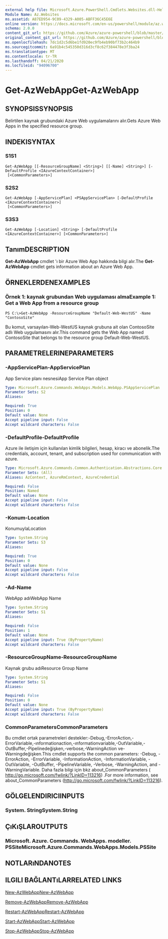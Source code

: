 ```yaml
---
external help file: Microsoft.Azure.PowerShell.Cmdlets.Websites.dll-Help.xml
Module Name: Az.Websites
ms.assetid: A87ED954-9C09-4329-A005-ABFF36C45E6E
online version: https://docs.microsoft.com/en-us/powershell/module/az.websites/get-azwebapp
schema: 2.0.0
content_git_url: https://github.com/Azure/azure-powershell/blob/master/src/Websites/Websites/help/Get-AzWebApp.md
original_content_git_url: https://github.com/Azure/azure-powershell/blob/master/src/Websites/Websites/help/Get-AzWebApp.md
ms.openlocfilehash: 7dc1d2c5d6be1fd920ec9fb4eb90bf73b2c464b9
ms.sourcegitcommit: 6a91b4c545350d316d3cf8c62f384478e3f3ba24
ms.translationtype: MT
ms.contentlocale: tr-TR
ms.lasthandoff: 04/21/2020
ms.locfileid: "94096700"
---
```

# <span data-ttu-id="12a31-101">Get-AzWebApp</span><span class="sxs-lookup"><span data-stu-id="12a31-101">Get-AzWebApp</span></span>

## <span data-ttu-id="12a31-102">SYNOPSIS</span><span class="sxs-lookup"><span data-stu-id="12a31-102">SYNOPSIS</span></span>
<span data-ttu-id="12a31-103">Belirtilen kaynak grubundaki Azure Web uygulamalarını alır.</span><span class="sxs-lookup"><span data-stu-id="12a31-103">Gets Azure Web Apps in the specified resource group.</span></span>

## <span data-ttu-id="12a31-104">INDEKI</span><span class="sxs-lookup"><span data-stu-id="12a31-104">SYNTAX</span></span>

### <span data-ttu-id="12a31-105">S1</span><span class="sxs-lookup"><span data-stu-id="12a31-105">S1</span></span>
```
Get-AzWebApp [[-ResourceGroupName] <String>] [[-Name] <String>] [-DefaultProfile <IAzureContextContainer>]
 [<CommonParameters>]
```

### <span data-ttu-id="12a31-106">S2</span><span class="sxs-lookup"><span data-stu-id="12a31-106">S2</span></span>
```
Get-AzWebApp [-AppServicePlan] <PSAppServicePlan> [-DefaultProfile <IAzureContextContainer>]
 [<CommonParameters>]
```

### <span data-ttu-id="12a31-107">S3</span><span class="sxs-lookup"><span data-stu-id="12a31-107">S3</span></span>
```
Get-AzWebApp [-Location] <String> [-DefaultProfile <IAzureContextContainer>] [<CommonParameters>]
```

## <span data-ttu-id="12a31-108">Tanım</span><span class="sxs-lookup"><span data-stu-id="12a31-108">DESCRIPTION</span></span>
<span data-ttu-id="12a31-109">**Get-AzWebApp** cmdlet 'ı bir Azure Web App hakkında bilgi alır.</span><span class="sxs-lookup"><span data-stu-id="12a31-109">The **Get-AzWebApp** cmdlet gets information about an Azure Web App.</span></span>

## <span data-ttu-id="12a31-110">ÖRNEKLERDEN</span><span class="sxs-lookup"><span data-stu-id="12a31-110">EXAMPLES</span></span>

### <span data-ttu-id="12a31-111">Örnek 1: kaynak grubundan Web uygulaması alma</span><span class="sxs-lookup"><span data-stu-id="12a31-111">Example 1: Get a Web App from a resource group</span></span>
```
PS C:\>Get-AzWebApp -ResourceGroupName "Default-Web-WestUS" -Name "ContosoSite"
```

<span data-ttu-id="12a31-112">Bu komut, varsayılan-Web-WestUS kaynak grubuna ait olan ContosoSite adlı Web uygulamasını alır.</span><span class="sxs-lookup"><span data-stu-id="12a31-112">This command gets the Web App named ContosoSite that belongs to the resource group Default-Web-WestUS.</span></span>

## <span data-ttu-id="12a31-113">PARAMETRELERINE</span><span class="sxs-lookup"><span data-stu-id="12a31-113">PARAMETERS</span></span>

### <span data-ttu-id="12a31-114">-AppServicePlan</span><span class="sxs-lookup"><span data-stu-id="12a31-114">-AppServicePlan</span></span>
<span data-ttu-id="12a31-115">App Service planı nesnesi</span><span class="sxs-lookup"><span data-stu-id="12a31-115">App Service Plan object</span></span>

```yaml
Type: Microsoft.Azure.Commands.WebApps.Models.WebApp.PSAppServicePlan
Parameter Sets: S2
Aliases:

Required: True
Position: 0
Default value: None
Accept pipeline input: False
Accept wildcard characters: False
```

### <span data-ttu-id="12a31-116">-DefaultProfile</span><span class="sxs-lookup"><span data-stu-id="12a31-116">-DefaultProfile</span></span>
<span data-ttu-id="12a31-117">Azure ile iletişim için kullanılan kimlik bilgileri, hesap, kiracı ve abonelik.</span><span class="sxs-lookup"><span data-stu-id="12a31-117">The credentials, account, tenant, and subscription used for communication with azure.</span></span>

```yaml
Type: Microsoft.Azure.Commands.Common.Authentication.Abstractions.Core.IAzureContextContainer
Parameter Sets: (All)
Aliases: AzContext, AzureRmContext, AzureCredential

Required: False
Position: Named
Default value: None
Accept pipeline input: False
Accept wildcard characters: False
```

### <span data-ttu-id="12a31-118">-Konum</span><span class="sxs-lookup"><span data-stu-id="12a31-118">-Location</span></span>
<span data-ttu-id="12a31-119">Konumuyla</span><span class="sxs-lookup"><span data-stu-id="12a31-119">Location</span></span>

```yaml
Type: System.String
Parameter Sets: S3
Aliases:

Required: True
Position: 0
Default value: None
Accept pipeline input: False
Accept wildcard characters: False
```

### <span data-ttu-id="12a31-120">-Ad</span><span class="sxs-lookup"><span data-stu-id="12a31-120">-Name</span></span>
<span data-ttu-id="12a31-121">WebApp adı</span><span class="sxs-lookup"><span data-stu-id="12a31-121">WebApp Name</span></span>

```yaml
Type: System.String
Parameter Sets: S1
Aliases:

Required: False
Position: 1
Default value: None
Accept pipeline input: True (ByPropertyName)
Accept wildcard characters: False
```

### <span data-ttu-id="12a31-122">-ResourceGroupName</span><span class="sxs-lookup"><span data-stu-id="12a31-122">-ResourceGroupName</span></span>
<span data-ttu-id="12a31-123">Kaynak grubu adı</span><span class="sxs-lookup"><span data-stu-id="12a31-123">Resource Group Name</span></span>

```yaml
Type: System.String
Parameter Sets: S1
Aliases:

Required: False
Position: 0
Default value: None
Accept pipeline input: True (ByPropertyName)
Accept wildcard characters: False
```

### <span data-ttu-id="12a31-124">CommonParameters</span><span class="sxs-lookup"><span data-stu-id="12a31-124">CommonParameters</span></span>
<span data-ttu-id="12a31-125">Bu cmdlet ortak parametreleri destekler:-Debug,-ErrorAction,-ErrorVariable,-ınformationaction,-ınformationvariable,-OutVariable,-OutBuffer,-Pipelinedeğişken,-verbose,-WarningAction ve-Warningdeğişken.</span><span class="sxs-lookup"><span data-stu-id="12a31-125">This cmdlet supports the common parameters: -Debug, -ErrorAction, -ErrorVariable, -InformationAction, -InformationVariable, -OutVariable, -OutBuffer, -PipelineVariable, -Verbose, -WarningAction, and -WarningVariable.</span></span> <span data-ttu-id="12a31-126">Daha fazla bilgi için bkz about_CommonParameters ( http://go.microsoft.com/fwlink/?LinkID=113216) .</span><span class="sxs-lookup"><span data-stu-id="12a31-126">For more information, see about_CommonParameters (http://go.microsoft.com/fwlink/?LinkID=113216).</span></span>

## <span data-ttu-id="12a31-127">GÖLGELENDIRICI</span><span class="sxs-lookup"><span data-stu-id="12a31-127">INPUTS</span></span>

### <span data-ttu-id="12a31-128">System. String</span><span class="sxs-lookup"><span data-stu-id="12a31-128">System.String</span></span>

## <span data-ttu-id="12a31-129">ÇıKıŞLAR</span><span class="sxs-lookup"><span data-stu-id="12a31-129">OUTPUTS</span></span>

### <span data-ttu-id="12a31-130">Microsoft. Azure. Commands. WebApps. modeller. PSSite</span><span class="sxs-lookup"><span data-stu-id="12a31-130">Microsoft.Azure.Commands.WebApps.Models.PSSite</span></span>

## <span data-ttu-id="12a31-131">NOTLARıNDA</span><span class="sxs-lookup"><span data-stu-id="12a31-131">NOTES</span></span>

## <span data-ttu-id="12a31-132">ILGILI BAĞLANTıLAR</span><span class="sxs-lookup"><span data-stu-id="12a31-132">RELATED LINKS</span></span>

[<span data-ttu-id="12a31-133">New-AzWebApp</span><span class="sxs-lookup"><span data-stu-id="12a31-133">New-AzWebApp</span></span>](./New-AzWebApp.md)

[<span data-ttu-id="12a31-134">Remove-AzWebApp</span><span class="sxs-lookup"><span data-stu-id="12a31-134">Remove-AzWebApp</span></span>](./Remove-AzWebApp.md)

[<span data-ttu-id="12a31-135">Restart-AzWebApp</span><span class="sxs-lookup"><span data-stu-id="12a31-135">Restart-AzWebApp</span></span>](./Restart-AzWebApp.md)

[<span data-ttu-id="12a31-136">Start-AzWebApp</span><span class="sxs-lookup"><span data-stu-id="12a31-136">Start-AzWebApp</span></span>](./Start-AzWebApp.md)

[<span data-ttu-id="12a31-137">Stop-AzWebApp</span><span class="sxs-lookup"><span data-stu-id="12a31-137">Stop-AzWebApp</span></span>](./Stop-AzWebApp.md)


